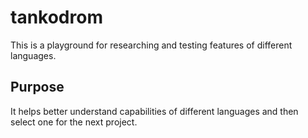 # tankodrom
This is a playground for researching and testing features of different languages.
## Purpose
It helps better understand capabilities of different languages and then select one for the next project.
